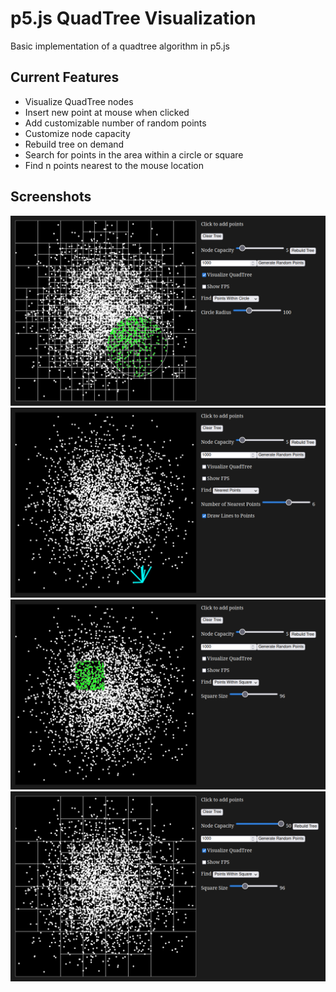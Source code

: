 # p5.js QuadTree Visualization

Basic implementation of a quadtree algorithm in p5.js

## Current Features

- Visualize QuadTree nodes
- Insert new point at mouse when clicked
- Add customizable number of random points
- Customize node capacity
- Rebuild tree on demand
- Search for points in the area within a circle or square
- Find n points nearest to the mouse location

## Screenshots

![Find points within circle, tree visualized](img/circle_vis.png)
![Find points nearest to cursor, tree not visualized](img/nearest_novis.png)
![Find points within square, tree not visualized](img/square_novis.png)
![Tree rebuilt with larger node capacity, visualized](img/largenode_vis.png)
